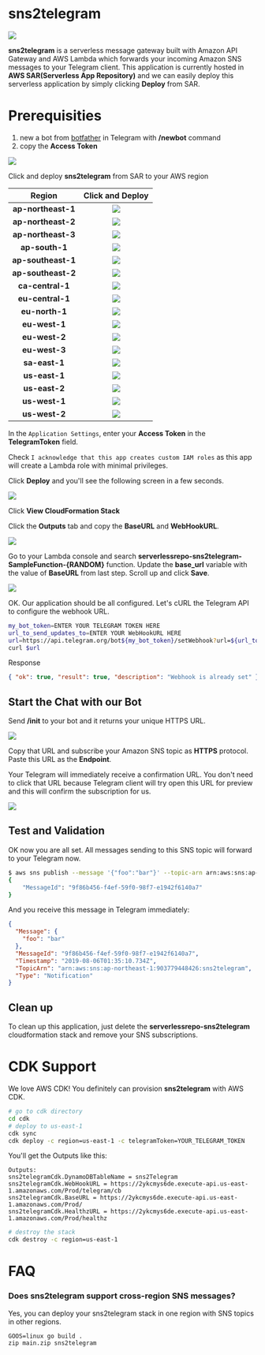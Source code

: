 # sns2telegram

[![](https://img.shields.io/badge/Available-serverless%20app%20repository-blue.svg)](https://serverlessrepo.aws.amazon.com/#/applications/arn:aws:serverlessrepo:us-east-1:903779448426:applications~sns2telegram)

**sns2telegram** is a serverless message gateway built with Amazon API Gateway and AWS Lambda which forwards your incoming Amazon SNS messages to your Telegram client. This application is currently hosted in **AWS SAR(Serverless App Repository)** and we can easily deploy this serverless application by simply clicking **Deploy** from SAR.

# Prerequisities

1. new a bot from [botfather](http://t.me/botfather) in Telegram with **/newbot** command
2. copy the **Access Token**

![](images/tg01.png)

Click and deploy **sns2telegram** from SAR to your AWS region

|       Region       |                                                                                        Click and Deploy                                                                                        |
| :----------------: | :--------------------------------------------------------------------------------------------------------------------------------------------------------------------------------------------: |
| **ap-northeast-1** | [![](https://img.shields.io/badge/SAR-Deploy%20Now-yellow.svg)](https://deploy.serverlessrepo.app/ap-northeast-1/?app=arn:aws:serverlessrepo:us-east-1:903779448426:applications/sns2telegram) |
| **ap-northeast-2** | [![](https://img.shields.io/badge/SAR-Deploy%20Now-yellow.svg)](https://deploy.serverlessrepo.app/ap-northeast-2/?app=arn:aws:serverlessrepo:us-east-1:903779448426:applications/sns2telegram) |
| **ap-northeast-3** | [![](https://img.shields.io/badge/SAR-Deploy%20Now-yellow.svg)](https://deploy.serverlessrepo.app/ap-northeast-3/?app=arn:aws:serverlessrepo:us-east-1:903779448426:applications/sns2telegram) |
|   **ap-south-1**   |   [![](https://img.shields.io/badge/SAR-Deploy%20Now-yellow.svg)](https://deploy.serverlessrepo.app/ap-south-1/?app=arn:aws:serverlessrepo:us-east-1:903779448426:applications/sns2telegram)   |
| **ap-southeast-1** | [![](https://img.shields.io/badge/SAR-Deploy%20Now-yellow.svg)](https://deploy.serverlessrepo.app/ap-southeast-1/?app=arn:aws:serverlessrepo:us-east-1:903779448426:applications/sns2telegram) |
| **ap-southeast-2** | [![](https://img.shields.io/badge/SAR-Deploy%20Now-yellow.svg)](https://deploy.serverlessrepo.app/ap-southeast-2/?app=arn:aws:serverlessrepo:us-east-1:903779448426:applications/sns2telegram) |
|  **ca-central-1**  |  [![](https://img.shields.io/badge/SAR-Deploy%20Now-yellow.svg)](https://deploy.serverlessrepo.app/ca-central-1/?app=arn:aws:serverlessrepo:us-east-1:903779448426:applications/sns2telegram)  |
|  **eu-central-1**  |  [![](https://img.shields.io/badge/SAR-Deploy%20Now-yellow.svg)](https://deploy.serverlessrepo.app/eu-central-1/?app=arn:aws:serverlessrepo:us-east-1:903779448426:applications/sns2telegram)  |
|   **eu-north-1**   |   [![](https://img.shields.io/badge/SAR-Deploy%20Now-yellow.svg)](https://deploy.serverlessrepo.app/eu-north-1/?app=arn:aws:serverlessrepo:us-east-1:903779448426:applications/sns2telegram)   |
|   **eu-west-1**    |   [![](https://img.shields.io/badge/SAR-Deploy%20Now-yellow.svg)](https://deploy.serverlessrepo.app/eu-west-1/?app=arn:aws:serverlessrepo:us-east-1:903779448426:applications/sns2telegram)    |
|   **eu-west-2**    |   [![](https://img.shields.io/badge/SAR-Deploy%20Now-yellow.svg)](https://deploy.serverlessrepo.app/eu-west-2/?app=arn:aws:serverlessrepo:us-east-1:903779448426:applications/sns2telegram)    |
|   **eu-west-3**    |   [![](https://img.shields.io/badge/SAR-Deploy%20Now-yellow.svg)](https://deploy.serverlessrepo.app/eu-west-3/?app=arn:aws:serverlessrepo:us-east-1:903779448426:applications/sns2telegram)    |
|   **sa-east-1**    |   [![](https://img.shields.io/badge/SAR-Deploy%20Now-yellow.svg)](https://deploy.serverlessrepo.app/sa-east-1/?app=arn:aws:serverlessrepo:us-east-1:903779448426:applications/sns2telegram)    |
|   **us-east-1**    |   [![](https://img.shields.io/badge/SAR-Deploy%20Now-yellow.svg)](https://deploy.serverlessrepo.app/us-east-1/?app=arn:aws:serverlessrepo:us-east-1:903779448426:applications/sns2telegram)    |
|   **us-east-2**    |   [![](https://img.shields.io/badge/SAR-Deploy%20Now-yellow.svg)](https://deploy.serverlessrepo.app/us-east-2/?app=arn:aws:serverlessrepo:us-east-1:903779448426:applications/sns2telegram)    |
|   **us-west-1**    |   [![](https://img.shields.io/badge/SAR-Deploy%20Now-yellow.svg)](https://deploy.serverlessrepo.app/us-west-1/?app=arn:aws:serverlessrepo:us-east-1:903779448426:applications/sns2telegram)    |
|   **us-west-2**    |   [![](https://img.shields.io/badge/SAR-Deploy%20Now-yellow.svg)](https://deploy.serverlessrepo.app/us-west-2/?app=arn:aws:serverlessrepo:us-east-1:903779448426:applications/sns2telegram)    |

In the `Application Settings`, enter your **Access Token** in the **TelegramToken** field.

Check `I acknowledge that this app creates custom IAM roles` as this app will create a Lambda role with minimal privileges.

Click **Deploy** and you'll see the following screen in a few seconds.

![](images/sar-console01.png)

Click **View CloudFormation Stack**

Click the **Outputs** tab and copy the **BaseURL** and **WebHookURL**.

![](images/cfn-console01.png)

Go to your Lambda console and search **serverlessrepo-sns2telegram-SampleFunction-{RANDOM}** function. Update the **base_url** variable with the value of **BaseURL** from last step. Scroll up and click **Save**.

![](images/lambda-console01.png)

OK. Our application should be all configured. Let's cURL the Telegram API to configure the webhook URL.

```bash
my_bot_token=ENTER YOUR TELEGRAM TOKEN HERE
url_to_send_updates_to=ENTER YOUR WebHookURL HERE
url=https://api.telegram.org/bot${my_bot_token}/setWebhook?url=${url_to_send_updates_to}
curl $url
```

Response

```json
{ "ok": true, "result": true, "description": "Webhook is already set" }
```

## Start the Chat with our Bot

Send **/init** to your bot and it returns your unique HTTPS URL.

![](images/tg03.png)

Copy that URL and subscribe your Amazon SNS topic as **HTTPS** protocol. Paste this URL as the **Endpoint**.

Your Telegram will immediately receive a confirmation URL. You don't need to click that URL because Telegram client will try open this URL for preview and this will confirm the subscription for us.

![](images/cfn-console02.png)

## Test and Validation

OK now you are all set. All messages sending to this SNS topic will forward to your Telegram now.

```bash
$ aws sns publish --message '{"foo":"bar"}' --topic-arn arn:aws:sns:ap-northeast-1:903779448426:sns2telegram
{
    "MessageId": "9f86b456-f4ef-59f0-98f7-e1942f6140a7"
}
```

And you receive this message in Telegram immediately:

```json
{
  "Message": {
    "foo": "bar"
  },
  "MessageId": "9f86b456-f4ef-59f0-98f7-e1942f6140a7",
  "Timestamp": "2019-08-06T01:35:10.734Z",
  "TopicArn": "arn:aws:sns:ap-northeast-1:903779448426:sns2telegram",
  "Type": "Notification"
}
```

## Clean up

To clean up this application, just delete the **serverlessrepo-sns2telegram** cloudformation stack and remove your SNS subscriptions.

# CDK Support

We love AWS CDK! You definitely can provision **sns2telegram** with AWS CDK.

```bash
# go to cdk directory
cd cdk
# deploy to us-east-1
cdk sync
cdk deploy -c region=us-east-1 -c telegramToken=YOUR_TELEGRAM_TOKEN
```

You'll get the Outputs like this:

```
Outputs:
sns2telegramCdk.DynamoDBTableName = sns2Telegram
sns2telegramCdk.WebHookURL = https://2ykcmys6de.execute-api.us-east-1.amazonaws.com/Prod/telegram/cb
sns2telegramCdk.BaseURL = https://2ykcmys6de.execute-api.us-east-1.amazonaws.com/Prod/
sns2telegramCdk.HealthzURL = https://2ykcmys6de.execute-api.us-east-1.amazonaws.com/Prod/healthz
```

```bash
# destroy the stack
cdk destroy -c region=us-east-1
```

# FAQ

### Does sns2telegram support cross-region SNS messages?

Yes, you can deploy your sns2telegram stack in one region with SNS topics in other regions.

```
GOOS=linux go build .
zip main.zip sns2telegram
```
